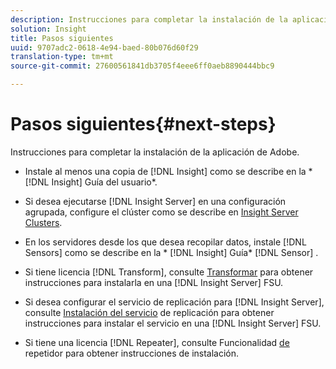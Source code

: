 ```yaml
---
description: Instrucciones para completar la instalación de la aplicación de Adobe.
solution: Insight
title: Pasos siguientes
uuid: 9707adc2-0618-4e94-baed-80b076d60f29
translation-type: tm+mt
source-git-commit: 27600561841db3705f4eee6ff0aeb8890444bbc9

---
```



# Pasos siguientes{#next-steps}

Instrucciones para completar la instalación de la aplicación de Adobe.

* Instale al menos una copia de [!DNL Insight] como se describe en la * [!DNL Insight] Guía del usuario*.

* Si desea ejecutarse [!DNL Insight Server] en una configuración agrupada, configure el clúster como se describe en [Insight Server Clusters](../../../home/c-inst-svr/c-install-ins-svr/c-ins-svr-clstrs/c-abt-ins-svr-clsters.md).

* En los servidores desde los que desea recopilar datos, instale [!DNL Sensors] como se describe en la * [!DNL Insight] Guía* [!DNL Sensor] .

* Si tiene licencia [!DNL Transform], consulte [Transformar](../../../home/c-inst-svr/c-tfm/c-tfm.md#concept-2da4db2b6f444e93ace22d3b3aecb4f2) para obtener instrucciones para instalarla en una [!DNL Insight Server] FSU.

* Si desea configurar el servicio de replicación para [!DNL Insight Server], consulte [Instalación del servicio](../../../home/c-inst-svr/c-ins-svr-rep-svc/c-inst-rep-svc.md#concept-4743b6621f394ee39cf0635230996925) de replicación para obtener instrucciones para instalar el servicio en una [!DNL Insight Server] FSU.

* Si tiene una licencia [!DNL Repeater], consulte Funcionalidad [de](../../../home/c-inst-svr/c-rptr-fntly/c-rptr-fntly.md) repetidor para obtener instrucciones de instalación.
